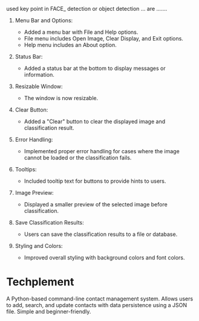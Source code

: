 used key point in FACE_ detection or object detection ... are .......


1. Menu Bar and Options:
   - Added a menu bar with File and Help options.
   - File menu includes Open Image, Clear Display, and Exit options.
   - Help menu includes an About option.

2. Status Bar:
   - Added a status bar at the bottom to display messages or information.

3. Resizable Window:
   - The window is now resizable.

4. Clear Button:
   - Added a "Clear" button to clear the displayed image and classification result.

5. Error Handling:
   - Implemented proper error handling for cases where the image cannot be loaded or the classification fails.

6. Tooltips:
   - Included tooltip text for buttons to provide hints to users.

7. Image Preview:
   - Displayed a smaller preview of the selected image before classification.

8. Save Classification Results:
   - Users can save the classification results to a file or database.

9. Styling and Colors:
   - Improved overall styling with background colors and font colors.























# Techplement
 A Python-based command-line contact management system. Allows users to add, search, and update contacts with data persistence using a JSON file. Simple and beginner-friendly.
